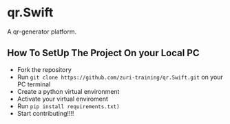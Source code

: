 # qr.Swift
A qr-generator platform.

## How To SetUp The Project On your Local PC

* Fork the repository
* Run ```git clone https://github.com/zuri-training/qr.Swift.git``` on your PC terminal
* Create a python virtual environment
* Activate your virtual enviroment
* Run ```pip install requirements.txt)``` 
* Start contributing!!!!